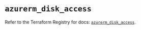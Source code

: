 # `azurerm_disk_access`

Refer to the Terraform Registry for docs: [`azurerm_disk_access`](https://registry.terraform.io/providers/hashicorp/azurerm/4.17.0/docs/resources/disk_access).
